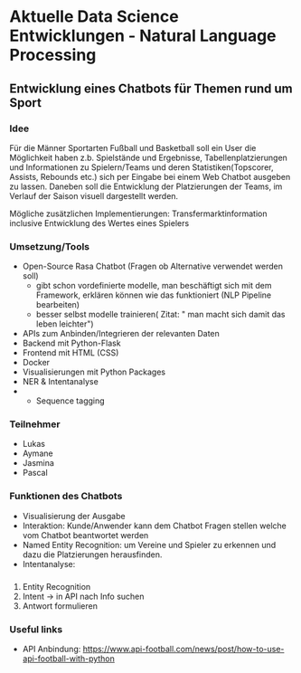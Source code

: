 # Aktuelle Data Science Entwicklungen - Natural Language Processing
## Entwicklung eines Chatbots für Themen rund um Sport

### Idee
Für die Männer Sportarten Fußball und Basketball soll ein User die Möglichkeit haben z.b. Spielstände und Ergebnisse, Tabellenplatzierungen und Informationen zu Spielern/Teams und deren Statistiken(Topscorer, Assists, Rebounds etc.) sich per Eingabe bei einem Web Chatbot ausgeben zu lassen. 
Daneben soll die Entwicklung der Platzierungen der Teams, im Verlauf der Saison visuell dargestellt werden.

Mögliche zusätzlichen Implementierungen: Transfermarktinformation inclusive Entwicklung des Wertes eines Spielers

### Umsetzung/Tools
- Open-Source Rasa Chatbot (Fragen ob Alternative verwendet werden soll)
  - gibt schon vordefinierte modelle, man beschäftigt sich mit dem Framework, erklären können wie das funktioniert (NLP Pipeline bearbeiten) 
  - besser selbst modelle trainieren( Zitat: " man macht sich damit das leben leichter")
- APIs zum Anbinden/Integrieren der relevanten Daten
- Backend mit Python-Flask
- Frontend mit HTML (CSS)
- Docker
- Visualisierungen mit Python Packages
- NER & Intentanalyse
- - Sequence tagging


### Teilnehmer
- Lukas  
- Aymane 
- Jasmina 
- Pascal 


### Funktionen des Chatbots
- Visualisierung der Ausgabe
- Interaktion: Kunde/Anwender kann dem Chatbot Fragen stellen welche vom Chatbot beantwortet werden
- Named Entity Recognition: um Vereine und Spieler zu erkennen und dazu die Platzierungen herausfinden.
- Intentanalyse: 


### 
1. Entity Recognition
2. Intent -> in API nach Info suchen
3. Antwort formulieren



### Useful links
- API Anbindung: https://www.api-football.com/news/post/how-to-use-api-football-with-python


